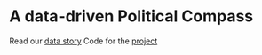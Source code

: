 # A data-driven Political Compass

Read our [data story](https://the-political-compass.github.io/data-driven-political-compass/)
Code for the [project](https://github.com/epfl-ada/ada-2021-project-alan)
